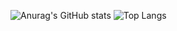![Anurag's GitHub stats](https://github-readme-stats.vercel.app/api?username=robert1a7x&show_icons=true&theme=dark)
![Top Langs](https://github-readme-stats.vercel.app/api/top-langs/?username=robert1a7xlayout=compact)
